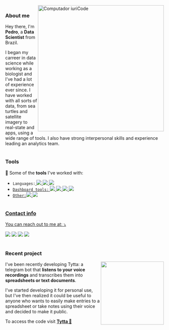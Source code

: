 
<img src="https://cdni.iconscout.com/illustration/premium/thumb/ascending-charts-and-dollar-coins-5581199-4642974.png" min-width="400px" max-width="400px" width="400px" align="right" alt="Computador iuriCode">

### About me

Hey there, I'm **Pedro**, a **Data Scientist** from Brazil. <br>

I began my carreer in data science while working as a biologist and I've had a lot of experience ever since.
I have worked with all sorts of data, from sea turtles and satellite imagery to real-state and apps, using a wide range of tools.
I also have strong interpersonal skills and experience leading an analytics team.
#
### Tools
🦄 Some of the **tools** I've worked with:

- ```Languages:```<a href="#">
  <img src="https://img.shields.io/badge/Python-14354C?style=flat-square&logo=python&logoColor=white" />
  <img src="https://img.shields.io/badge/R-276DC3?style=flat-square&logo=r&logoColor=white" />
  <img src="https://img.shields.io/badge/-SQL-fa70b5?style=flat-square&logo=postgresql&logoColor=white" /> <br>
- ```Dashboard tools:```<a href="#">
  <img src="https://img.shields.io/badge/PowerBI-F2C811?style=flat-square&logo=Power%20BI&logoColor=white" /> 
  <img src="https://img.shields.io/badge/Tableau-E97627?style=flat-square&logo=Tableau&logoColor=white" />
  <img src="https://img.shields.io/badge/Google%20Data%20Studio-5cbbff?style=flat-square&logo=google%20analytics&logoColor=white" />
  <img src="https://img.shields.io/badge/Shiny-blue?style=flat-square&labelColor=blue&logo=RStudio&logoColor=white" /> <br>
- ```Other:```<a href="#"><img src="https://img.shields.io/badge/AWS-FF9900?style=flat-square&logo=amazonaws&logoColor=white" /> 
  <img src="https://img.shields.io/badge/Docker-2CA5E0?style=flat-square&logo=docker&logoColor=white" /> 
#
### Contact info
You can reach out to me at: ⤵️

<a href="https://www.linkedin.com/in/pedroblayaluz/">
<img src="https://img.shields.io/badge/-Linkedin-0e76a8?style=flat-square&logo=Linkedin&logoColor=white" /></a>

<a href="mailto:blaya.luz@gmail.com">
<img src="https://img.shields.io/badge/blaya.luz@gmail.com-fcf5f5?style=flat-square&labelColor=fcf5f5&logo=gmail&logoColor=red" /></a>

<a href="https://wa.me/5551992018060">
<img src="https://img.shields.io/badge/-WhatsApp-25d366?style=flat-square&labelColor=25d366&logo=whatsapp&logoColor=white"/></a>

<a href="https://www.instagram.com/pedroluz._">
<img src="https://img.shields.io/badge/-Instagram-DF0174?style=flat-square&labelColor=DF0174&logo=instagram&logoColor=white/"/></a>
</p>

#
### Recent project

<img src="https://user-images.githubusercontent.com/68649697/195161899-9efafdaa-d630-4afc-aa25-80fa3b6b538d.png" width="200px" align="right">

I've been recently developing Tytta: a telegram bot that **listens to your voice recordings** and transcribes them into **spreadsheets or text documents**.

I've started developing it for personal use, but I've then realized it could be useful to anyone who wants to easily make entries to a spreadsheet or take notes using their voice and decided to make it public.

To access the code visit [**Tytta 🦉**](https://github.com/pedroblayaluz/tyttabot)
